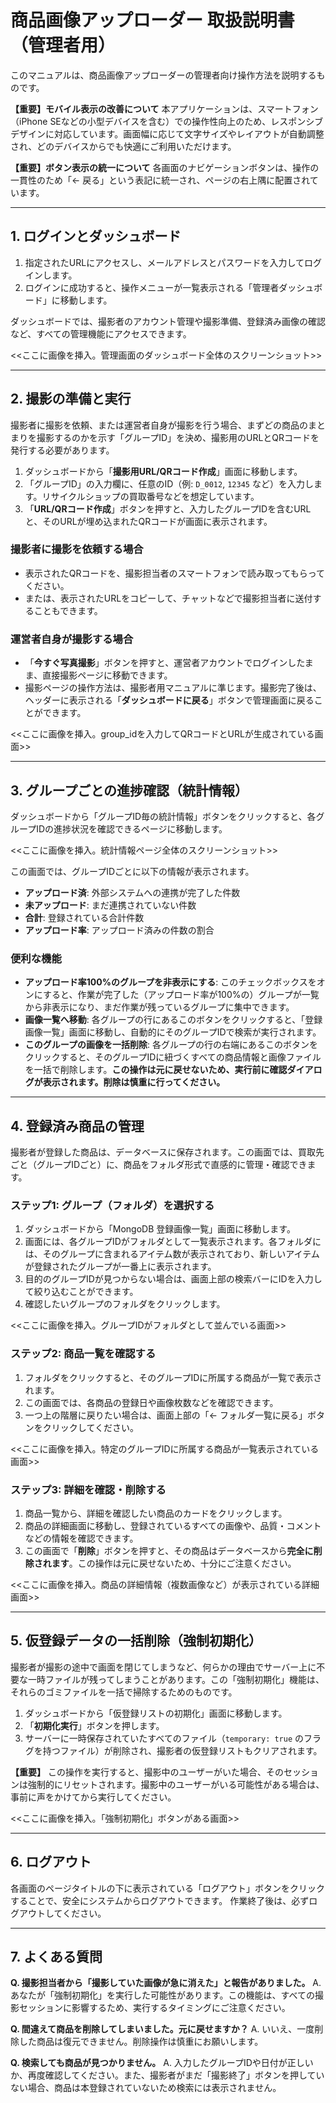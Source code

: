 # 商品画像アップローダー 取扱説明書（管理者用）

このマニュアルは、商品画像アップローダーの管理者向け操作方法を説明するものです。

**【重要】モバイル表示の改善について**
本アプリケーションは、スマートフォン（iPhone SEなどの小型デバイスを含む）での操作性向上のため、レスポンシブデザインに対応しています。画面幅に応じて文字サイズやレイアウトが自動調整され、どのデバイスからでも快適にご利用いただけます。

**【重要】ボタン表示の統一について**
各画面のナビゲーションボタンは、操作の一貫性のため「← 戻る」という表記に統一され、ページの右上隅に配置されています。

---

## 1. ログインとダッシュボード

1.  指定されたURLにアクセスし、メールアドレスとパスワードを入力してログインします。
2.  ログインに成功すると、操作メニューが一覧表示される「管理者ダッシュボード」に移動します。

ダッシュボードでは、撮影者のアカウント管理や撮影準備、登録済み画像の確認など、すべての管理機能にアクセスできます。

<<ここに画像を挿入。管理画面のダッシュボード全体のスクリーンショット>>

---

## 2. 撮影の準備と実行

撮影者に撮影を依頼、または運営者自身が撮影を行う場合、まずどの商品のまとまりを撮影するのかを示す「グループID」を決め、撮影用のURLとQRコードを発行する必要があります。

1.  ダッシュボードから「**撮影用URL/QRコード作成**」画面に移動します。
2.  「グループID」の入力欄に、任意のID（例: `D_0012`, `12345` など）を入力します。リサイクルショップの買取番号などを想定しています。
3.  「**URL/QRコード作成**」ボタンを押すと、入力したグループIDを含むURLと、そのURLが埋め込まれたQRコードが画面に表示されます。

### 撮影者に撮影を依頼する場合

- 表示されたQRコードを、撮影担当者のスマートフォンで読み取ってもらってください。
- または、表示されたURLをコピーして、チャットなどで撮影担当者に送付することもできます。

### 運営者自身が撮影する場合

- 「**今すぐ写真撮影**」ボタンを押すと、運営者アカウントでログインしたまま、直接撮影ページに移動できます。
- 撮影ページの操作方法は、撮影者用マニュアルに準じます。撮影完了後は、ヘッダーに表示される「**ダッシュボードに戻る**」ボタンで管理画面に戻ることができます。

<<ここに画像を挿入。group_idを入力してQRコードとURLが生成されている画面>>

---

## 3. グループごとの進捗確認（統計情報）

ダッシュボードから「グループID毎の統計情報」ボタンをクリックすると、各グループIDの進捗状況を確認できるページに移動します。

<<ここに画像を挿入。統計情報ページ全体のスクリーンショット>>

この画面では、グループIDごとに以下の情報が表示されます。

*   **アップロード済**: 外部システムへの連携が完了した件数
*   **未アップロード**: まだ連携されていない件数
*   **合計**: 登録されている合計件数
*   **アップロード率**: アップロード済みの件数の割合

### 便利な機能

*   **アップロード率100%のグループを非表示にする**: このチェックボックスをオンにすると、作業が完了した（アップロード率が100%の）グループが一覧から非表示になり、まだ作業が残っているグループに集中できます。
*   **画像一覧へ移動**: 各グループの行にあるこのボタンをクリックすると、「登録画像一覧」画面に移動し、自動的にそのグループIDで検索が実行されます。
*   **このグループの画像を一括削除**: 各グループの行の右端にあるこのボタンをクリックすると、そのグループIDに紐づくすべての商品情報と画像ファイルを一括で削除します。**この操作は元に戻せないため、実行前に確認ダイアログが表示されます。削除は慎重に行ってください。**

---

## 4. 登録済み商品の管理

撮影者が登録した商品は、データベースに保存されます。この画面では、買取先ごと（グループIDごと）に、商品をフォルダ形式で直感的に管理・確認できます。

### ステップ1: グループ（フォルダ）を選択する

1.  ダッシュボードから「MongoDB 登録画像一覧」画面に移動します。
2.  画面には、各グループIDがフォルダとして一覧表示されます。各フォルダには、そのグループに含まれるアイテム数が表示されており、新しいアイテムが登録されたグループが一番上に表示されます。
3.  目的のグループIDが見つからない場合は、画面上部の検索バーにIDを入力して絞り込むことができます。
4.  確認したいグループのフォルダをクリックします。

<<ここに画像を挿入。グループIDがフォルダとして並んでいる画面>>

### ステップ2: 商品一覧を確認する

1.  フォルダをクリックすると、そのグループIDに所属する商品が一覧で表示されます。
2.  この画面では、各商品の登録日や画像枚数などを確認できます。
3.  一つ上の階層に戻りたい場合は、画面上部の「← フォルダ一覧に戻る」ボタンをクリックしてください。

<<ここに画像を挿入。特定のグループIDに所属する商品が一覧表示されている画面>>

### ステップ3: 詳細を確認・削除する

1.  商品一覧から、詳細を確認したい商品のカードをクリックします。
2.  商品の詳細画面に移動し、登録されているすべての画像や、品質・コメントなどの情報を確認できます。
3.  この画面で「**削除**」ボタンを押すと、その商品はデータベースから**完全に削除されます**。この操作は元に戻せないため、十分にご注意ください。

<<ここに画像を挿入。商品の詳細情報（複数画像など）が表示されている詳細画面>>

---

## 5. 仮登録データの一括削除（強制初期化）

撮影者が撮影の途中で画面を閉じてしまうなど、何らかの理由でサーバー上に不要な一時ファイルが残ってしまうことがあります。この「強制初期化」機能は、それらのゴミファイルを一括で掃除するためのものです。

1.  ダッシュボードから「仮登録リストの初期化」画面に移動します。
2.  「**初期化実行**」ボタンを押します。
3.  サーバーに一時保存されていたすべてのファイル（`temporary: true` のフラグを持つファイル）が削除され、撮影者の仮登録リストもクリアされます。

**【重要】**
この操作を実行すると、撮影中のユーザーがいた場合、そのセッションは強制的にリセットされます。撮影中のユーザーがいる可能性がある場合は、事前に声をかけてから実行してください。

<<ここに画像を挿入。「強制初期化」ボタンがある画面>>

---

## 6. ログアウト

各画面のページタイトルの下に表示されている「ログアウト」ボタンをクリックすることで、安全にシステムからログアウトできます。
作業終了後は、必ずログアウトしてください。

---

## 7. よくある質問

**Q. 撮影担当者から「撮影していた画像が急に消えた」と報告がありました。**
A. あなたが「強制初期化」を実行した可能性があります。この機能は、すべての撮影セッションに影響するため、実行するタイミングにご注意ください。

**Q. 間違えて商品を削除してしまいました。元に戻せますか？**
A. いいえ、一度削除した商品は復元できません。削除操作は慎重にお願いします。

**Q. 検索しても商品が見つかりません。**
A. 入力したグループIDや日付が正しいか、再度確認してください。また、撮影者がまだ「撮影終了」ボタンを押していない場合、商品は本登録されていないため検索には表示されません。
